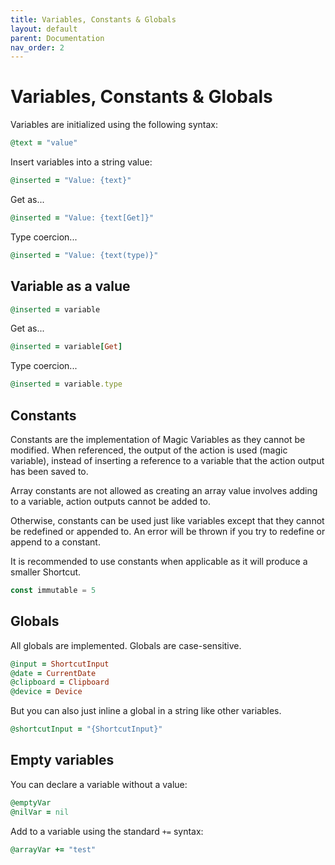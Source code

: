 ```yaml
---
title: Variables, Constants & Globals
layout: default
parent: Documentation
nav_order: 2
---
```


# Variables, Constants & Globals

Variables are initialized using the following syntax:

```ruby
@text = "value"
```

Insert variables into a string value:

```ruby
@inserted = "Value: {text}"
```

Get as...

```ruby
@inserted = "Value: {text[Get]}"
```

Type coercion...

```ruby
@inserted = "Value: {text(type)}"
```

## Variable as a value

```ruby
@inserted = variable
```

Get as...

```ruby
@inserted = variable[Get]
```

Type coercion...

```ruby
@inserted = variable.type
```

## Constants

Constants are the implementation of Magic Variables as they cannot be modified. When referenced, the output of the action is used (magic variable), instead of inserting a reference to a variable that the action output has been saved to.

Array constants are not allowed as creating an array value involves adding to a variable, action outputs cannot be added to.

Otherwise, constants can be used just like variables except that they cannot be redefined or appended to. An error will be thrown if you try to redefine or append to a constant.

It is recommended to use constants when applicable as it will produce a smaller Shortcut.

```javascript
const immutable = 5
```

## Globals

All globals are implemented. Globals are case-sensitive.

```ruby
@input = ShortcutInput
@date = CurrentDate
@clipboard = Clipboard
@device = Device
```

But you can also just inline a global in a string like other variables.

```ruby
@shortcutInput = "{ShortcutInput}"
```

## Empty variables

You can declare a variable without a value:

```ruby
@emptyVar
@nilVar = nil
```

Add to a variable using the standard `+=` syntax:

```ruby
@arrayVar += "test"
```
